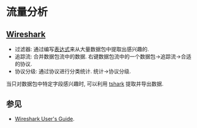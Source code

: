 # 流量分析

## [Wireshark](https://www.wireshark.org/)

- 过滤器: 通过编写[表达式](https://www.wireshark.org/docs/wsug_html_chunked/ChWorkBuildDisplayFilterSection.html)来从大量数据包中提取出感兴趣的.
- 追踪流: 合并数据包流中的数据. 右键数据包流中的一个数据包->追踪流->合适的协议.
- 协议分级: 通过协议进行分类统计. 统计->协议分级.

当只对数据包中特定字段感兴趣时, 可以利用 [tshark](https://www.wireshark.org/docs/man-pages/tshark.html) 提取并导出数据.

## 参见

- [Wireshark User's Guide](https://www.wireshark.org/docs/wsug_html_chunked/).
